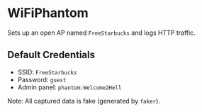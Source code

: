 # WiFiPhantom  
Sets up an open AP named `FreeStarbucks` and logs HTTP traffic.  

## Default Credentials  
- SSID: `FreeStarbucks`  
- Password: `guest`  
- Admin panel: `phantom:Welcome2Hell`  

Note: All captured data is fake (generated by `faker`).  
